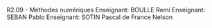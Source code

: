 R2.09 - Méthodes numériques
Enseignant: BOULLE Remi
Enseignant: SEBAN Pablo
Enseignant: SOTIN Pascal
de France Nelson